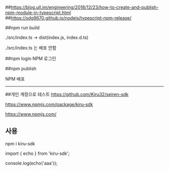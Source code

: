 ##https://blog.ull.im/engineering/2018/12/23/how-to-create-and-publish-npm-module-in-typescript.html
##https://sdg9670.github.io/nodejs/typescript-npm-release/


##npm run build

./src/index.ts -> dist(index.js, index.d.ts)

./src/index.ts 는 배포 안함


##npm login
NPM 로그인


##npm publish

NPM 배포


-------------------
##개인 계정으로 테스트
https://github.com/Kiru32/seiren-sdk

https://www.npmjs.com/package/kiru-sdk

https://www.npmjs.com/


## 사용
npm i kiru-sdk

import { echo } from 'kiru-sdk';

console.log(echo('aaa'));